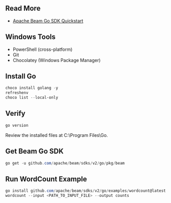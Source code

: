## Read More

- [Apache Beam Go SDK Quickstart](https://beam.apache.org/get-started/quickstart-go/)

## Windows Tools

- PowerShell (cross-platform)
- Git
- Chocolatey (Windows Package Manager)

## Install Go

```PowerShell
choco install golang -y
refreshenv
choco list --local-only 
```

## Verify

```PowerShell
go version
```

Review the installed files at C:\Program Files\Go.

## Get Beam Go SDK

```PowerShell
go get -u github.com/apache/beam/sdks/v2/go/pkg/beam
```

## Run WordCount Example

```PowerShell
go install github.com/apache/beam/sdks/v2/go/examples/wordcount@latest
wordcount --input <PATH_TO_INPUT_FILE> --output counts
```
